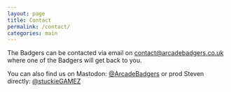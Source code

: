```yaml
---
layout: page
title: Contact
permalink: /contact/
categories: main
---
```


The Badgers can be contacted via email on [contact@arcadebadgers.co.uk](mailto:contact@arcadebadgers.co.uk) where one of the Badgers will get back to you.

You can also find us on Mastodon: [@ArcadeBadgers](https://mastodon.gamedev.place/@ArcadeBadgers) or prod Steven directly: [@stuckieGAMEZ](https://mastodon.gamedev.place/@stuckie)
